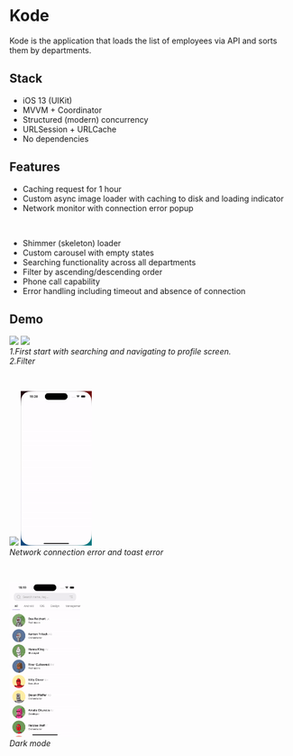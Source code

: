 # Kode
Kode is the application that loads the list of employees via API and sorts them by departments.

## Stack
* iOS 13 (UIKit)
* MVVM + Coordinator
* Structured (modern) concurrency
* URLSession + URLCache
* No dependencies

## Features
- Caсhing request for 1 hour
- Custom async image loader with caching to disk and loading indicator 
- Network monitor with connection error popup
  
<br/>

- Shimmer (skeleton) loader
- Custom carousel with empty states
- Searching functionality across all departments
- Filter by ascending/descending order
- Phone call capability
- Error handling including timeout and absence of connection

## Demo
<p>
<img src="content/golden.gif" width="25%" height=auto /> <img src="content/4.filter.gif" width="25%" height=auto />
<br/>
<em>1.First start with searching and navigating to profile screen. <br/>2.Filter</em>
</p>
<br/>
<p>
<img src="content/5.no-internet.gif" width="25%" height=auto /> <img src="content/6.toast.gif" width="25%" height=auto />
<br/>
<em>Network connection error and toast error</em>
</p>
<br/>
<p>
<img src="content/7.dark-mode.gif" width="25%" height=auto />
<br/>
<em>Dark mode</em>
</p>
